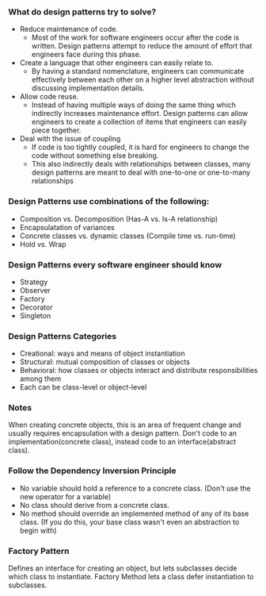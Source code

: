 ### What do design patterns try to solve?
- Reduce maintenance of code.
  - Most of the work for software engineers occur after the code is written. Design patterns attempt to reduce the amount of effort that engineers face during this phase.
- Create a language that other engineers can easily relate to.
  - By having a standard nomenclature, engineers can communicate effectively between each other on a higher level abstraction without discussing implementation details.
- Allow code reuse.
  - Instead of having multiple ways of doing the same thing which indirectly increases maintenance effort. Design patterns can allow engineers to create a collection of items that engineers can easily piece together.
- Deal with the issue of coupling
  - If code is too tightly coupled, it is hard for engineers to change the code without something else breaking.
  - This also indirectly deals with relationships between classes, many design patterns are meant to deal with one-to-one or one-to-many relationships

### Design Patterns use combinations of the following:
* Composition vs. Decomposition (Has-A vs. Is-A relationship)
* Encapsulatation of variances
* Concrete classes vs. dynamic classes (Compile time vs. run-time)
* Hold vs. Wrap

### Design Patterns every software engineer should know
* Strategy
* Observer
* Factory
* Decorator
* Singleton

### Design Patterns Categories
* Creational: ways and means of object instantiation
* Structural: mutual composition of classes or objects
* Behavioral: how classes or objects interact and distribute responsibilities among them
* Each can be class-level or object-level

### Notes
When creating concrete objects, this is an area of frequent change and usually requires encapsulation with a design pattern.
Don't code to an implementation(concrete class), instead code to an interface(abstract class).

### Follow the Dependency Inversion Principle
* No variable should hold a reference to a concrete class. (Don't use the new operator for a variable)
* No class should derive from a concrete class.
* No method should override an implemented method of any of its base class. (If you do this, your base class wasn't even an abstraction to begin with)

### Factory Pattern
Defines an interface for creating an object, but lets subclasses decide which class to instantiate. Factory Method lets a class defer instantiation to subclasses.

